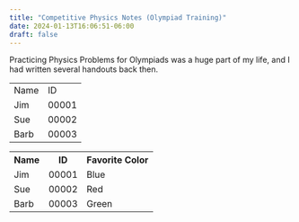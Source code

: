 ```yaml
---
title: "Competitive Physics Notes (Olympiad Training)"
date: 2024-01-13T16:06:51-06:00
draft: false
---
```

Practicing Physics Problems for Olympiads was a huge part of my life, and I had written several handouts back then.


<table>
  <tr>
    <td>Name</td>
    <td>ID</td>
  </tr>
  <tr>
    <td>Jim</td>
    <td>00001</td>
  </tr>
  <tr>
    <td>Sue</td>
    <td>00002</td>
  </tr>
  <tr>
    <td>Barb</td>
    <td>00003</td>
  </tr>
</table>

<table class="custom-table">
  <tr>
    <th>Name</th>
    <th>ID</th>
    <th>Favorite Color</th>
  </tr>
  <tr>
    <td>Jim</td>
    <td>00001</td>
    <td>Blue</td>
  </tr>
  <tr>
    <td>Sue</td>
    <td>00002</td>
    <td>Red</td>
  </tr>
  <tr>
    <td>Barb</td>
    <td>00003</td>
    <td>Green</td>
  </tr>
</table>
